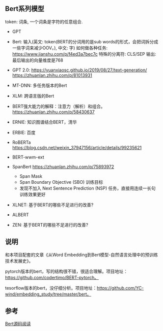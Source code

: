 ## Bert系列模型

token: 词条, 一个词条是字符的任意组合.

* GPT
* Bert: 输入(英文: token(BERT的分词用的是sub words的形式，会把词拆分成一些字词来减少OOV。), 中文: 字) 如何做各种任务: https://www.jianshu.com/p/f4ed3a7bec7c 特殊的分离符: CLS/SEP 输出: 最后输出的向量维度是768
* GPT 2.0: https://yuanxiaosc.github.io/2019/08/27/text-generation/ https://zhuanlan.zhihu.com/p/81013931
* MT-DNN: 多任务版本的Bert
* XLM: 跨语言版的Bert
* BERT强大能力的解释：注意力（解析）和组合。https://zhuanlan.zhihu.com/p/58430637
* ERNIE: 知识图谱结合BERT，清华
* ERBIE: 百度

* RoBERTa https://blog.csdn.net/weixin_37947156/article/details/99235621
* BERT-wwm-ext
* SpanBert https://zhuanlan.zhihu.com/p/75893972
  * Span Mask
  * Span Boundary Objective (SBO) 训练目标
  * 发现不加入 Next Sentence Prediction (NSP) 任务，直接用连续一长句训练效果更好

* XLNET: 基于BERT的哪些不足进行的改善?
* ALBERT
* ZEN: 基于BERT的哪些不足进行的改善? 

## 说明

和本项目配套的文章《从Word Embedding到Bert模型-自然语言处理中的预训练技术发展史》。

pytorch版本的bert，写的结构很不错，很适合理解。项目地址：https://github.com/codertimo/BERT-pytorch。

tesorflow版本的bert，没仔细分析。项目地址：https://github.com/YC-wind/embedding_study/tree/master/bert。

## 参考

[Bert源码阅读](https://blog.csdn.net/yujianmin1990/article/details/85175905)

